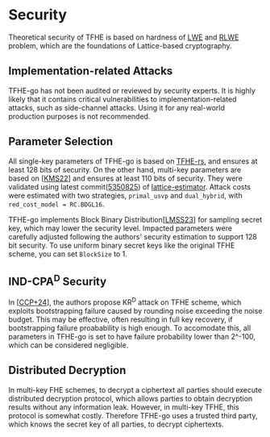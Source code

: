 # Security
Theoretical security of TFHE is based on hardness of [LWE](https://en.wikipedia.org/wiki/Learning_with_errors) and [RLWE](https://en.wikipedia.org/wiki/Ring_learning_with_errors) problem, which are the foundations of Lattice-based cryptography.

## Implementation-related Attacks
TFHE-go has not been audited or reviewed by security experts. It is highly likely that it contains critical vulnerabilities to implementation-related attacks, such as side-channel attacks. Using it for any real-world production purposes is not recommended.

## Parameter Selection
All single-key parameters of TFHE-go is based on [TFHE-rs](https://github.com/zama-ai/tfhe-rs), and ensures at least 128 bits of security. On the other hand, multi-key parameters are based on [[KMS22](https://eprint.iacr.org/2022/1460)] and ensures at least 110 bits of security. They were validated using latest commit([5350825](https://github.com/malb/lattice-estimator/commit/53508253629d3b5d31a2ad110e85dc69391ccb95)) of [lattice-estimator](https://github.com/malb/lattice-estimator). Attack costs were estimated with two strategies, `primal_usvp` and `dual_hybrid`, with `red_cost_model = RC.BDGL16`.

TFHE-go implements Block Binary Distribution[[LMSS23](https://eprint.iacr.org/2023/958)] for sampling secret key, which may lower the security level. Impacted parameters were carefully adjusted following the authors' security estimation to support 128 bit security. To use uniform binary secret keys like the original TFHE scheme, you can set `BlockSize` to 1.

## IND-CPA<sup>D</sup> Security
In [[CCP+24](https://eprint.iacr.org/2024/127)], the authors propose KR<sup>D</sup> attack on TFHE scheme, which exploits bootstrapping failure caused by rounding noise exceeding the noise budget. This may be effective, often resulting in full key recovery, if bootstrapping failure proabability is high enough. To accomodate this, all parameters in TFHE-go is set to have failure probability lower than 2^-100, which can be considered negligible.

## Distributed Decryption
In multi-key FHE schemes, to decrypt a ciphertext all parties should execute distributed decryption protocol, which allows parties to obtain decryption results without any information leak. However, in multi-key TFHE, this protocol is somewhat costly. Therefore TFHE-go uses a trusted third party, which knows the secret key of all parties, to decrypt ciphertexts.
